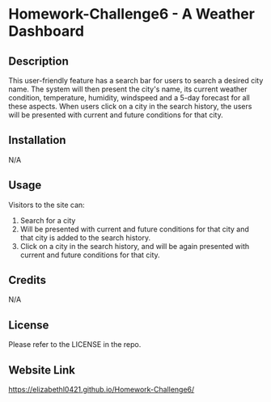 # Homework-Challenge6 - A Weather Dashboard

## Description

This user-friendly feature has a search bar for users to search a desired city name. The system will then present the city's name, its current weather condition, temperature, humidity, windspeed and a 5-day forecast for all these aspects. When users click on a city in the search history, the users will be presented with current and future conditions for that city.

## Installation

N/A

## Usage

Visitors to the site can:

1. Search for a city
2. Will be presented with current and future conditions for that city and that city is added to the search history.
3. Click on a city in the search history, and will be again presented with current and future conditions for that city.

## Credits

N/A

## License

Please refer to the LICENSE in the repo.

## Website Link

https://elizabethl0421.github.io/Homework-Challenge6/